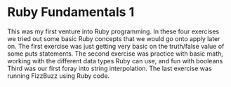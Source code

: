 Ruby Fundamentals 1
=======================

This was my first venture into Ruby programming.  In these four exercises we tried out some basic Ruby concepts
that we would go onto apply later on.
The first exercise was just getting very basic on the truth/false value of some puts statements.
The second exercise was practice with basic math, working with the different data types Ruby can use,
and fun with booleans
Third was our first foray into string interpolation.
The last exercise was running FizzBuzz using Ruby code.

